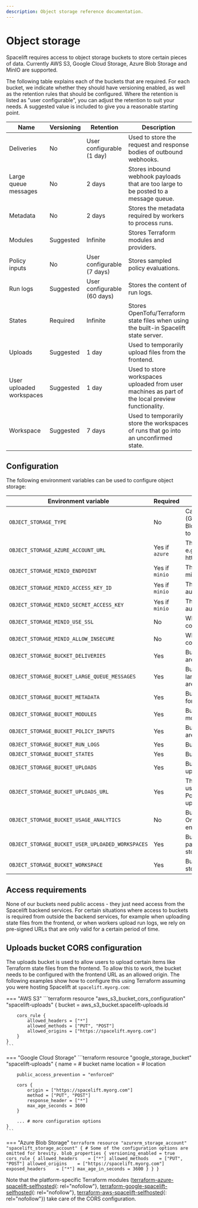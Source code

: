 ```yaml
---
description: Object storage reference documentation.
---
```


# Object storage

Spacelift requires access to object storage buckets to store certain pieces of data. Currently AWS S3, Google Cloud Storage, Azure Blob Storage and MinIO are supported.

The following table explains each of the buckets that are required. For each bucket, we indicate whether they should have versioning enabled, as well as the retention rules that should be configured. Where the retention is listed as "user configurable", you can adjust the retention to suit your needs. A suggested value is included to give you a reasonable starting point.

| Name                     | Versioning | Retention                   | Description                                                                                      |
| ------------------------ | ---------- | --------------------------- | ------------------------------------------------------------------------------------------------ |
| Deliveries               | No         | User configurable (1 day)   | Used to store the request and response bodies of outbound webhooks.                              |
| Large queue messages     | No         | 2 days                      | Stores inbound webhook payloads that are too large to be posted to a message queue.              |
| Metadata                 | No         | 2 days                      | Stores the metadata required by workers to process runs.                                         |
| Modules                  | Suggested  | Infinite                    | Stores Terraform modules and providers.                                                          |
| Policy inputs            | No         | User configurable (7 days)  | Stores sampled policy evaluations.                                                               |
| Run logs                 | Suggested  | User configurable (60 days) | Stores the content of run logs.                                                                  |
| States                   | Required   | Infinite                    | Stores OpenTofu/Terraform state files when using the built-in Spacelift state server.            |
| Uploads                  | Suggested  | 1 day                       | Used to temporarily upload files from the frontend.                                              |
| User uploaded workspaces | Suggested  | 1 day                       | Used to store workspaces uploaded from user machines as part of the local preview functionality. |
| Workspace                | Suggested  | 7 days                      | Used to temporarily store the workspaces of runs that go into an unconfirmed state.              |

## Configuration

The following environment variables can be used to configure object storage:

| Environment variable                             | Required       | Description                                                                                                                             |
| ------------------------------------------------ | -------------- | --------------------------------------------------------------------------------------------------------------------------------------- |
| `OBJECT_STORAGE_TYPE`                            | No             | Can be set to `aws` (AWS S3), `gcp` (Google Cloud Storage), `azure` (Azure Blob Storage), `minio` (MinIO). Defaults to `aws`.           |
| `OBJECT_STORAGE_AZURE_ACCOUNT_URL`               | Yes if `azure` | The URL of the Azure storage account e.g. https://{account}.blob.core.windows.net                                                       |
| `OBJECT_STORAGE_MINIO_ENDPOINT`                  | Yes if `minio` | The MinIO server endpoint URL (e.g., minio.example.com:9000).                                                                           |
| `OBJECT_STORAGE_MINIO_ACCESS_KEY_ID`             | Yes if `minio` | The access key ID for MinIO authentication.                                                                                             |
| `OBJECT_STORAGE_MINIO_SECRET_ACCESS_KEY`         | Yes if `minio` | The secret access key for MinIO authentication.                                                                                         |
| `OBJECT_STORAGE_MINIO_USE_SSL`                   | No             | Whether to use SSL/TLS for MinIO connections. Defaults to `false`.                                                                      |
| `OBJECT_STORAGE_MINIO_ALLOW_INSECURE`            | No             | Whether to allow insecure SSL connections to MinIO. Defaults to `false`.                                                                |
| `OBJECT_STORAGE_BUCKET_DELIVERIES`               | Yes            | Bucket where webhook delivery traces are stored.                                                                                        |
| `OBJECT_STORAGE_BUCKET_LARGE_QUEUE_MESSAGES`     | Yes            | Bucket where message payloads too large for storing on message queues are stored.                                                       |
| `OBJECT_STORAGE_BUCKET_METADATA`                 | Yes            | Bucket used to store metadata needed for workers to execute runs.                                                                       |
| `OBJECT_STORAGE_BUCKET_MODULES`                  | Yes            | Bucket where OpenTofu/Terraform module source is stored.                                                                                |
| `OBJECT_STORAGE_BUCKET_POLICY_INPUTS`            | Yes            | Bucket where policy evaluation samples are stored.                                                                                      |
| `OBJECT_STORAGE_BUCKET_RUN_LOGS`                 | Yes            | Bucket where run logs are stored.                                                                                                       |
| `OBJECT_STORAGE_BUCKET_STATES`                   | Yes            | Bucket used to store stack state files.                                                                                                 |
| `OBJECT_STORAGE_BUCKET_UPLOADS`                  | Yes            | Bucket used to temporarily store files uploaded from the frontend.                                                                      |
| `OBJECT_STORAGE_BUCKET_UPLOADS_URL`              | Yes            | The URL of the uploads bucket. This is used to generate a Content Security Policy (CSP) to allow the frontend to upload to this bucket. |
| `OBJECT_STORAGE_BUCKET_USAGE_ANALYTICS`          | No             | Bucket where usage data is stored. Only required if usage analytics is enabled.                                                         |
| `OBJECT_STORAGE_BUCKET_USER_UPLOADED_WORKSPACES` | Yes            | Bucket where workspaces uploaded as part of local preview functionality are stored temporarily.                                         |
| `OBJECT_STORAGE_BUCKET_WORKSPACE`                | Yes            | Bucket where run workspaces are stored.                                                                                                 |

## Access requirements

None of our buckets need public access - they just need access from the Spacelift backend services. For certain situations where access to buckets is required from outside the backend services, for example when uploading state files from the frontend, or when workers upload run logs, we rely on pre-signed URLs that are only valid for a certain period of time.

## Uploads bucket CORS configuration

The uploads bucket is used to allow users to upload certain items like Terraform state files from the frontend. To allow this to work, the bucket needs to be configured with the frontend URL as an allowed origin. The following examples show how to configure this using Terraform assuming you were hosting Spacelift at `spacelift.myorg.com`:

=== "AWS S3"
    ```terraform
    resource "aws_s3_bucket_cors_configuration" "spacelift-uploads" {
        bucket = aws_s3_bucket.spacelift-uploads.id

        cors_rule {
            allowed_headers = ["*"]
            allowed_methods = ["PUT", "POST"]
            allowed_origins = ["https://spacelift.myorg.com"]
        }
    }
    ```

=== "Google Cloud Storage"
    ```terraform
    resource "google_storage_bucket" "spacelift-uploads" {
        name = # bucket name
        location = # location

        public_access_prevention = "enforced"

        cors {
            origin = ["https://spacelift.myorg.com"]
            method = ["PUT", "POST"]
            response_header = ["*"]
            max_age_seconds = 3600
        }

        ... # more configuration options
    }
    ```
=== "Azure Blob Storage"
    ```terraform
    resource "azurerm_storage_account" "spacelift_storage_account" {
      # Some of the configuration options are omitted for brevity.
      blob_properties {
        versioning_enabled = true
        cors_rule {
          allowed_headers    = ["*"]
          allowed_methods    = ["PUT", "POST"]
          allowed_origins    = ["https://spacelift.myorg.com"]
          exposed_headers    = ["*"]
          max_age_in_seconds = 3600
        }
      }
    }
    ```

Note that the platform-specific Terraform modules ([terraform-azure-spacelift-selfhosted](https://github.com/spacelift-io/terraform-azure-spacelift-selfhosted){: rel="nofollow"}, [terraform-google-spacelift-selfhosted](https://github.com/spacelift-io/terraform-google-spacelift-selfhosted){: rel="nofollow"}, [terraform-aws-spacelift-selfhosted](https://github.com/spacelift-io/terraform-aws-spacelift-selfhosted){: rel="nofollow"}) take care of the CORS configuration.
